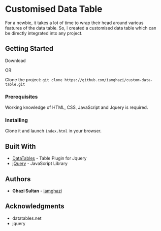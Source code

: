 # Customised Data Table

For a newbie, it takes a lot of time to wrap their head around various features of the data table. So, I created a customised data table which can be directly integrated into any project.

## Getting Started
Download

OR

Clone the project: `git clone https://github.com/iamghazi/custom-data-table.git`

### Prerequisites

Working knowledge of HTML, CSS, JavaScript and Jquery is required.

<!-- ```
Give examples
``` -->

### Installing

Clone it and launch `index.html` in your browser.

<!-- Say what the step will be
```
Give the example
```
And repeat
```
until finished
```
End with an example of getting some data out of the system or using it for a little demo
## Running the tests
Explain how to run the automated tests for this system
### Break down into end to end tests
Explain what these tests test and why
```
Give an example
```
### And coding style tests
Explain what these tests test and why
```
Give an example
```
## Deployment
Add additional notes about how to deploy this on a live system -->

## Built With

* [DataTables](http://www.datatables.net/) - Table Plugin for Jquery
* [jQuery](https://jquery.com/) - JavaScript Library

<!-- ## Contributing
Please read [CONTRIBUTING.md](https://gist.github.com/PurpleBooth/b24679402957c63ec426) for details on our code of conduct, and the process for submitting pull requests to us. -->

<!-- ## Versioning
We use [SemVer](http://semver.org/) for versioning. For the versions available, see the [tags on this repository](https://github.com/your/project/tags). -->

## Authors

* **Ghazi Sultan** - [iamghazi](https://github.com/iamghazi)

<!-- ## License
This project is licensed under the MIT License - see the [LICENSE.md](LICENSE.md) file for details -->

## Acknowledgments

* datatables.net
* jquery
<!-- * etc -->
